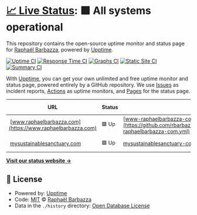 # [📈 Live Status](https://rbarbazz.github.io/upptime): <!--live status--> **🟩 All systems operational**

This repository contains the open-source uptime monitor and status page for [Raphaël Barbazza](www.raphaelbarbazza.com), powered by [Upptime](https://github.com/upptime/upptime).

[![Uptime CI](https://github.com/rbarbazz/upptime/workflows/Uptime%20CI/badge.svg)](https://github.com/rbarbazz/upptime/actions?query=workflow%3A%22Uptime+CI%22)
[![Response Time CI](https://github.com/rbarbazz/upptime/workflows/Response%20Time%20CI/badge.svg)](https://github.com/rbarbazz/upptime/actions?query=workflow%3A%22Response+Time+CI%22)
[![Graphs CI](https://github.com/rbarbazz/upptime/workflows/Graphs%20CI/badge.svg)](https://github.com/rbarbazz/upptime/actions?query=workflow%3A%22Graphs+CI%22)
[![Static Site CI](https://github.com/rbarbazz/upptime/workflows/Static%20Site%20CI/badge.svg)](https://github.com/rbarbazz/upptime/actions?query=workflow%3A%22Static+Site+CI%22)
[![Summary CI](https://github.com/rbarbazz/upptime/workflows/Summary%20CI/badge.svg)](https://github.com/rbarbazz/upptime/actions?query=workflow%3A%22Summary+CI%22)

With [Upptime](https://upptime.js.org), you can get your own unlimited and free uptime monitor and status page, powered entirely by a GitHub repository. We use [Issues](https://github.com/rbarbazz/upptime/issues) as incident reports, [Actions](https://github.com/rbarbazz/upptime/actions) as uptime monitors, and [Pages](https://rbarbazz.github.io/upptime) for the status page.

<!--start: status pages-->
<!-- This summary is generated by Upptime (https://github.com/upptime/upptime) -->
<!-- Do not edit this manually, your changes will be overwritten -->
<!-- prettier-ignore -->
| URL | Status | History | Response Time | Uptime |
| --- | ------ | ------- | ------------- | ------ |
| <img alt="" src="https://icons.duckduckgo.com/ip3/www.raphaelbarbazza.com.ico" height="13"> [www.raphaelbarbazza.com](https://www.raphaelbarbazza.com) | 🟩 Up | [www-raphaelbarbazza-com.yml](https://github.com/rbarbazz/upptime/commits/HEAD/history/www-raphaelbarbazza-com.yml) | <details><summary><img alt="Response time graph" src="./graphs/www-raphaelbarbazza-com/response-time-week.png" height="20"> 144ms</summary><br><a href="https://upptime.rbarbazz.com/history/www-raphaelbarbazza-com"><img alt="Response time 145" src="https://img.shields.io/endpoint?url=https%3A%2F%2Fraw.githubusercontent.com%2Frbarbazz%2Fupptime%2FHEAD%2Fapi%2Fwww-raphaelbarbazza-com%2Fresponse-time.json"></a><br><a href="https://upptime.rbarbazz.com/history/www-raphaelbarbazza-com"><img alt="24-hour response time 177" src="https://img.shields.io/endpoint?url=https%3A%2F%2Fraw.githubusercontent.com%2Frbarbazz%2Fupptime%2FHEAD%2Fapi%2Fwww-raphaelbarbazza-com%2Fresponse-time-day.json"></a><br><a href="https://upptime.rbarbazz.com/history/www-raphaelbarbazza-com"><img alt="7-day response time 144" src="https://img.shields.io/endpoint?url=https%3A%2F%2Fraw.githubusercontent.com%2Frbarbazz%2Fupptime%2FHEAD%2Fapi%2Fwww-raphaelbarbazza-com%2Fresponse-time-week.json"></a><br><a href="https://upptime.rbarbazz.com/history/www-raphaelbarbazza-com"><img alt="30-day response time 141" src="https://img.shields.io/endpoint?url=https%3A%2F%2Fraw.githubusercontent.com%2Frbarbazz%2Fupptime%2FHEAD%2Fapi%2Fwww-raphaelbarbazza-com%2Fresponse-time-month.json"></a><br><a href="https://upptime.rbarbazz.com/history/www-raphaelbarbazza-com"><img alt="1-year response time 145" src="https://img.shields.io/endpoint?url=https%3A%2F%2Fraw.githubusercontent.com%2Frbarbazz%2Fupptime%2FHEAD%2Fapi%2Fwww-raphaelbarbazza-com%2Fresponse-time-year.json"></a></details> | <details><summary><a href="https://upptime.rbarbazz.com/history/www-raphaelbarbazza-com">100.00%</a></summary><a href="https://upptime.rbarbazz.com/history/www-raphaelbarbazza-com"><img alt="All-time uptime 100.00%" src="https://img.shields.io/endpoint?url=https%3A%2F%2Fraw.githubusercontent.com%2Frbarbazz%2Fupptime%2FHEAD%2Fapi%2Fwww-raphaelbarbazza-com%2Fuptime.json"></a><br><a href="https://upptime.rbarbazz.com/history/www-raphaelbarbazza-com"><img alt="24-hour uptime 100.00%" src="https://img.shields.io/endpoint?url=https%3A%2F%2Fraw.githubusercontent.com%2Frbarbazz%2Fupptime%2FHEAD%2Fapi%2Fwww-raphaelbarbazza-com%2Fuptime-day.json"></a><br><a href="https://upptime.rbarbazz.com/history/www-raphaelbarbazza-com"><img alt="7-day uptime 100.00%" src="https://img.shields.io/endpoint?url=https%3A%2F%2Fraw.githubusercontent.com%2Frbarbazz%2Fupptime%2FHEAD%2Fapi%2Fwww-raphaelbarbazza-com%2Fuptime-week.json"></a><br><a href="https://upptime.rbarbazz.com/history/www-raphaelbarbazza-com"><img alt="30-day uptime 100.00%" src="https://img.shields.io/endpoint?url=https%3A%2F%2Fraw.githubusercontent.com%2Frbarbazz%2Fupptime%2FHEAD%2Fapi%2Fwww-raphaelbarbazza-com%2Fuptime-month.json"></a><br><a href="https://upptime.rbarbazz.com/history/www-raphaelbarbazza-com"><img alt="1-year uptime 100.00%" src="https://img.shields.io/endpoint?url=https%3A%2F%2Fraw.githubusercontent.com%2Frbarbazz%2Fupptime%2FHEAD%2Fapi%2Fwww-raphaelbarbazza-com%2Fuptime-year.json"></a></details>
| <img alt="" src="https://icons.duckduckgo.com/ip3/mysustainablesanctuary.com.ico" height="13"> [mysustainablesanctuary.com](https://mysustainablesanctuary.com) | 🟩 Up | [mysustainablesanctuary-com.yml](https://github.com/rbarbazz/upptime/commits/HEAD/history/mysustainablesanctuary-com.yml) | <details><summary><img alt="Response time graph" src="./graphs/mysustainablesanctuary-com/response-time-week.png" height="20"> 227ms</summary><br><a href="https://upptime.rbarbazz.com/history/mysustainablesanctuary-com"><img alt="Response time 371" src="https://img.shields.io/endpoint?url=https%3A%2F%2Fraw.githubusercontent.com%2Frbarbazz%2Fupptime%2FHEAD%2Fapi%2Fmysustainablesanctuary-com%2Fresponse-time.json"></a><br><a href="https://upptime.rbarbazz.com/history/mysustainablesanctuary-com"><img alt="24-hour response time 295" src="https://img.shields.io/endpoint?url=https%3A%2F%2Fraw.githubusercontent.com%2Frbarbazz%2Fupptime%2FHEAD%2Fapi%2Fmysustainablesanctuary-com%2Fresponse-time-day.json"></a><br><a href="https://upptime.rbarbazz.com/history/mysustainablesanctuary-com"><img alt="7-day response time 227" src="https://img.shields.io/endpoint?url=https%3A%2F%2Fraw.githubusercontent.com%2Frbarbazz%2Fupptime%2FHEAD%2Fapi%2Fmysustainablesanctuary-com%2Fresponse-time-week.json"></a><br><a href="https://upptime.rbarbazz.com/history/mysustainablesanctuary-com"><img alt="30-day response time 238" src="https://img.shields.io/endpoint?url=https%3A%2F%2Fraw.githubusercontent.com%2Frbarbazz%2Fupptime%2FHEAD%2Fapi%2Fmysustainablesanctuary-com%2Fresponse-time-month.json"></a><br><a href="https://upptime.rbarbazz.com/history/mysustainablesanctuary-com"><img alt="1-year response time 371" src="https://img.shields.io/endpoint?url=https%3A%2F%2Fraw.githubusercontent.com%2Frbarbazz%2Fupptime%2FHEAD%2Fapi%2Fmysustainablesanctuary-com%2Fresponse-time-year.json"></a></details> | <details><summary><a href="https://upptime.rbarbazz.com/history/mysustainablesanctuary-com">100.00%</a></summary><a href="https://upptime.rbarbazz.com/history/mysustainablesanctuary-com"><img alt="All-time uptime 99.96%" src="https://img.shields.io/endpoint?url=https%3A%2F%2Fraw.githubusercontent.com%2Frbarbazz%2Fupptime%2FHEAD%2Fapi%2Fmysustainablesanctuary-com%2Fuptime.json"></a><br><a href="https://upptime.rbarbazz.com/history/mysustainablesanctuary-com"><img alt="24-hour uptime 100.00%" src="https://img.shields.io/endpoint?url=https%3A%2F%2Fraw.githubusercontent.com%2Frbarbazz%2Fupptime%2FHEAD%2Fapi%2Fmysustainablesanctuary-com%2Fuptime-day.json"></a><br><a href="https://upptime.rbarbazz.com/history/mysustainablesanctuary-com"><img alt="7-day uptime 100.00%" src="https://img.shields.io/endpoint?url=https%3A%2F%2Fraw.githubusercontent.com%2Frbarbazz%2Fupptime%2FHEAD%2Fapi%2Fmysustainablesanctuary-com%2Fuptime-week.json"></a><br><a href="https://upptime.rbarbazz.com/history/mysustainablesanctuary-com"><img alt="30-day uptime 99.94%" src="https://img.shields.io/endpoint?url=https%3A%2F%2Fraw.githubusercontent.com%2Frbarbazz%2Fupptime%2FHEAD%2Fapi%2Fmysustainablesanctuary-com%2Fuptime-month.json"></a><br><a href="https://upptime.rbarbazz.com/history/mysustainablesanctuary-com"><img alt="1-year uptime 99.96%" src="https://img.shields.io/endpoint?url=https%3A%2F%2Fraw.githubusercontent.com%2Frbarbazz%2Fupptime%2FHEAD%2Fapi%2Fmysustainablesanctuary-com%2Fuptime-year.json"></a></details>

<!--end: status pages-->

[**Visit our status website →**](https://rbarbazz.github.io/upptime)

## 📄 License

- Powered by: [Upptime](https://github.com/upptime/upptime)
- Code: [MIT](./LICENSE) © [Raphaël Barbazza](www.raphaelbarbazza.com)
- Data in the `./history` directory: [Open Database License](https://opendatacommons.org/licenses/odbl/1-0/)
